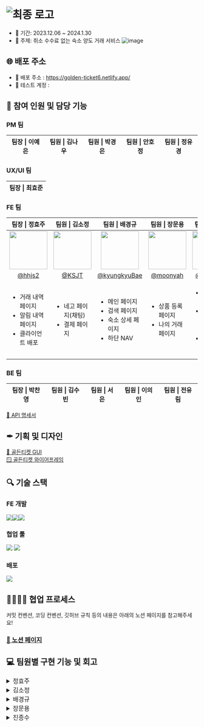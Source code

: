# ![최종 로고](https://github.com/Yanol-Market/frontend/assets/51106050/552ff865-e2b3-4127-b0c8-88e8741eca24)

- 📅 기간: 2023.12.06 ~ 2024.1.30
- 🧭 주제: 취소 수수료 없는 숙소 양도 거래 서비스
  ![image](https://github.com/Yanol-Market/frontend/assets/51106050/0742ac22-c6a8-47a2-9e1f-e2f7a73da05a)

## 🌐 배포 주소

- 🎫 배포 주소 : https://golden-ticket6.netlify.app/
- 🧩 테스트 계정 :

## 👭 참여 인원 및 담당 기능

### PM 팀

<table>
  <thead>
    <tr>
      <th align="center"> 팀장 | 이예은 </th>
      <th align="center"> 팀원 | 김나우 </th>
      <th align="center"> 팀원 | 박경은 </th>
      <th align="center"> 팀원 | 안호정 
      </th>
      <th align="center"> 팀원 | 정유경 </th>
    </tr>

  </thead>
</table>

### UX/UI 팀

<table>
  <thead>
    <tr>
      <th align="center"> 팀장 | 최효준 </th>
    </tr>
  </thead>
</table>

### FE 팀

<table>
  <thead>
    <tr>
      <th align="center"> 팀장 | 정효주 </th>
      <th align="center"> 팀원 | 김소정 </th>
      <th align="center"> 팀원 | 배경규 </th>
      <th align="center"> 팀원 | 장문용 </th>
      <th align="center"> 팀원 | 진종수 </th>
    </tr>
  </thead>
  <tbody>
    <tr>
      <td align="center">
        <a target="_blank" rel="noopener noreferrer nofollow" href="https://github.com/hhjs2">
          <img src="https://avatars.githubusercontent.com/u/102405617?v=4" width="100" style="max-width: 100%;">
        </a>
      </td>
      <td align="center">
        <a target="_blank" rel="noopener noreferrer nofollow" href="https://github.com/KSJT">
          <img src="https://avatars.githubusercontent.com/u/118329943?v=4" width="100" style="max-width: 100%;">
        </a>
      </td>
      <td align="center">
        <a target="_blank" rel="noopener noreferrer nofollow" href="https://github.com/kyungkyuBae">
          <img src="https://avatars.githubusercontent.com/u/131759810?v=4" width="100" style="max-width: 100%;">
        </a>
      </td>
      <td align="center">
        <a target="_blank" rel="noopener noreferrer nofollow" href="https://github.com/moonyah">
          <img src="https://avatars.githubusercontent.com/u/51106050?v=4" width="100" style="max-width: 100%;">
        </a>
      </td>
      <td align="center">
         <a target="_blank" rel="noopener noreferrer nofollow" href="https://github.com/jongsujin">
          <img src="https://avatars.githubusercontent.com/u/78890707?v=4" width="100" style="max-width: 100%;">
        </a>
      </td>
    </tr>
    <tr>
      <td align="center">
        <a href="https://github.com/hhjs2">@hhjs2</a>
      </td>
      <td align="center">
         <a href="https://github.com/KSJT">@KSJT</a>
      </td>
      <td align="center">
        <a href="https://github.com/kyungkyuBae">@kyungkyuBae</a>
      </td>
      <td align="center">
        <a href="https://github.com/moonyah">@moonyah</a>
      </td>
      <td align="center">
        <a href="https://github.com/jongsujin">@jongsujin</a>
      </td>
    </tr>
    <tr>
      <td>
        <ul>
          <li>거래 내역 페이지</li>
          <li>알림 내역 페이지</li>
          <li>클라이언트 배포</li>
        </ul>
      </td>
      <td>
        <ul>
          <li>네고 페이지(채팅)</li>
          <li>결제 페이지</li>
        </ul>
      </td>
      <td>
        <ul>
          <li>메인 페이지</li>
          <li>검색 페이지</li>
          <li>숙소 상세 페이지</li>
          <li>하단 NAV</li>
        </ul>
      </td>
      <td>
        <ul>
          <li>상품 등록 페이지</li>
          <li>나의 거래 페이지</li>
        </ul>
      </td>
      <td>
        <ul>
          <li>초기 개발 환경 세팅</li>
          <li>로그인 / 회원가입 페이지</li>
          <li>마이페이지</li>
        </ul>
      </td>
    </tr>

  </tbody>
</table>

### BE 팀

<table>
  <thead>
    <tr>
      <th align="center"> 팀장 | 박찬영 </th>
      <th align="center"> 팀원 | 김수빈 </th>
      <th align="center"> 팀원 | 서은 </th>
      <th align="center"> 팀원 | 이의인 </th>
      <th align="center"> 팀원 | 전유림 </th>
  </thead>
</table>

[📃 API 명세서](https://www.notion.so/API-1aa144a86fb8406ab3a4d16415cb4c75)

## ✒ 기획 및 디자인

[🎨 골든티켓 GUI](https://www.figma.com/file/Q2Enp3xLkgeIZ1iuEVRRD4/%EA%B3%A8%EB%93%A0%ED%8B%B0%EC%BC%93-gui%EC%9E%91%EC%97%85?type=design&node-id=125-345&mode=design&t=XrsSoY0XgsUPfkUP-0) <br/>
[🪟 골든티켓 와이어프레임](<https://www.figma.com/file/mAkEo5jHXpP0TNedW0XcjE/%EA%B3%A8%EB%93%A0%ED%8B%B0%EC%BC%93-%EC%99%80%EC%9D%B4%EC%96%B4%ED%94%84%EB%A0%88%EC%9E%84_(%EC%A3%BC)%EC%95%BC%EB%86%80%EC%9E%A5%ED%84%B0?type=design&mode=design&t=dAwVOsPk6aPYDzTn-0>)

## 🔍️ 기술 스택

### FE 개발

<div style="display: flex;">
  <img src="https://img.shields.io/badge/react-%2320232a?style=for-the-badge&logo=react&logoColor=%2361DAFB" />
  <img src="https://img.shields.io/badge/typescript-%23007ACC.svg?style=for-the-badge&logo=typescript&logoColor=white" />
  <img src="https://img.shields.io/badge/Recoil-3578E5?style=for-the-badge&logo=Recoil&logoColor=white" />
</div>

### 협업 툴

<div>
 <img src="https://img.shields.io/badge/github-181717?style=for-the-badge&logo=github&logoColor=white" />
 <img src="https://img.shields.io/badge/Slack-4A154B?style=for-the-badge&logo=Slack&logoColor=white" />
</div>

### 배포

 <img src="https://img.shields.io/badge/Netlify-00C7B7?style=for-the-badge&logo=Netlify&logoColor=white" />

## 👨‍👨‍👦‍👦 협업 프로세스

커밋 컨벤션, 코딩 컨벤션, 깃허브 규칙 등의 내용은 아래의 노션 페이지를 참고해주세요! </br>

### [🔗 노션 페이지](https://www.notion.so/FE-34c0feed0c03472894f45fc1bdccf37b?pvs=4) </br>

## 💻 팀원별 구현 기능 및 회고

<details>
<summary style="font-size: 16px">정효주</summary>

## 작업 내용

## 트러블 슈팅

## 회고

</details>
<details>

<summary style="font-size: 16px">김소정</summary>

## 작업 내용

## 트러블 슈팅

## 회고

</details>
<details>
<summary style="font-size: 16px">배경규</summary>

## 작업 내용

## 트러블 슈팅

## 회고

</details>
<details>
<summary style="font-size: 16px">장문용</summary>

## 작업 내용

## 트러블 슈팅

## 회고

</details>
<details>
<summary style="font-size: 16px">진종수</summary>

## 작업 내용
### 1. 로그인
- 이메일 혹은 비밀번호를 잘못 입력 했을 시 에러를 띄어주는 유효성 검증을 진행 했습니다.
- 비밀번호를 잊어버렸을 때 가입한 이메일로 임시 비밀번호를 보내주는 기능을 구현 했습니다.
- 서비스에서 상품 등록 시 필요한 야놀자 로그인을 구현 했습니다.
- 로그인 없이 홈 화면을 둘러볼 수 있게 했습니다.
- 또한 쿠키로 accessToken 과 refreshToken 을 관리 했고 axios interceptor로 토큰 재발급 처리와 헤더에 토큰이 자동으로 들어갈 수 있게 처리 했습니다.
![signinfinal](https://github.com/Yanol-Market/frontend/assets/78890707/05d819b6-cc1b-4788-aced-f0017f81380b)
### 2. 회원가입
- 필수 입력사항을 입력하지 않을 시 버튼이 비활성화 되게 했습니다.
- 닉네임과 이메일 중복 조회가 이루어지게 했습니다.
- react-hook-form 라이브러리를 활용하여 입력 사항에서 주어진 조건에 맞지 않게 입력 시 에러를 띄어주며 유효성 검증을 진행 했습니다.
  ![signup2](https://github.com/Yanol-Market/frontend/assets/78890707/cf71a2c4-b0fe-4790-a0cc-d5facdf0c4ed)
### 3. 마이페이지
- 로그인 유무를 판별할 수 있게 쿠키에 토큰이 존재하는 지 여부에 따라 다른 화면을 보여주게 했습니다.
![로그인전](https://github.com/Yanol-Market/frontend/assets/78890707/c30ae738-cb01-41e5-848a-f1aba8480b06)
![로그인후](https://github.com/Yanol-Market/frontend/assets/78890707/00a76a05-c1f4-425f-b17a-27f5133ae6d9)
- 로그인 후 프로필 수정 페이지를 통해 닉네임을 변경할 수 있습니다.
![닉네임변경](https://github.com/Yanol-Market/frontend/assets/78890707/f7b0c4d6-31bd-43d3-8d13-b60da3f279cd)
- 찜한 상품 페이지에서 내가 찜한 상품을 보고 상세 페이지로 이동 가능하며 삭제 또한 가능합니다.
![wishes](https://github.com/Yanol-Market/frontend/assets/78890707/75cbc38f-67aa-4ca9-a263-831896f20f5d)
- 관심 지역 페이지에서 내가 원하는 관심 지역을 총 3개까지 선택할 수 있습니다.
![interestRegion](https://github.com/Yanol-Market/frontend/assets/78890707/d3eb2746-8db1-4ba8-9a89-ff5523e31806)
- 내 계좌 페이지에서 내 계좌를 확인 할 수 있으며 없으면 등록 가능합니다. 
![selectbanks](https://github.com/Yanol-Market/frontend/assets/78890707/b683e6d7-649d-4439-b26e-5de81b5f74b2)
- 계정 관리 페이지에서 비밀번호 변경 , 로그아웃 , 회원탈퇴를 할 수 있습니다. 
![ed![withdrawl](https://github.com/Yanol-Market/frontend/assets/78890707/19337234-20ca-4291-9a6c-68e045799af6)
itPasswords](https://github.com/Yanol-Market/frontend/assets/78890707/6051af24-e756-49b6-957d-5a31bbe3419f)
### 4. 결제 기능 구현
- 상품 상세페이지에서 예약하기를 누르거나 네고 후 결제를 진행 할 시 PG사 연동을 통해 실제 결제를 가능하게 구현 했습니다. 또한 결제 사전 검증 , PG사 결제 후 백엔드와 올바르게 결제가 됐는 지 사후검증을 진행했습니다. 그 후 사후검증에서 받은 값을 기반으로 결제 완성 , 실패 , 시간초과 페이지를 각각 다르게 보여줍니다.
![pay](https://github.com/Yanol-Market/frontend/assets/78890707/35796dd0-8701-432b-a03b-4fda1a9cfdd2)
### 5. 404 Not Found 및 스플래시 페이지 퍼블리싱
![303](https://github.com/Yanol-Market/frontend/assets/78890707/e63f2b51-baa9-41d6-93c0-c1dd609ede15)
![splash](https://github.com/Yanol-Market/frontend/assets/78890707/7e7c7d50-ba76-47ac-9d94-ca3929f10d3a)
### 6. MSW 및 Jest 셋팅
- 백엔드와의 API 연동 전 프론트엔드에서도 테스트가 필요하기 때문에 MSW와 Jest를 사용해서 테스트를 진행 했습니다.
### 7. BottomSheet 공통 컴포넌트 
- 바텀시트를 공통컴포넌트로 구현하여 팀 작업 시 효율성을 높이고자 했습니다. 

## 트러블 슈팅
결제 페이지를 구현할 때 결제 전 백엔드와 사전 검증 API를 통해 사전 검증을 마친 데이터를 State에 담아서 PG사 결제 창을 여는 요청에 보냈는데 이 과정에서 state에 담기는 데이터가 undefined로 인식되는 경우가 종종 있어 결제 창이 열리지 않는 문제가 발생 했다.
⇒ 사전 검증을 마친 데이터를 tanstack-query(useMutaion)으로 받아와서 캐싱된 데이터를 PG사 결제 요청에 담아서 보냈더니 에러가 해결 됐다.
## 회고
부트캠프 마지막 프로젝트였는데 FE,BE,PM 다 같이 참여하는 규모의 프로젝트를 경험 할 수 있게 되어서 너무 좋았고 기획 단계에서 많은 노력과 시간이 듦을 배웠고 촉박한 개발 시간임에도 함께 열심히 좋은 결과물을 가져가게 해준 FE팀원들에게 감사하고 많이 배운 프로젝트였다. 개인적으로는 실제 결제까지 진행 해보면서 많은 점을 느꼈고 많은 기능을 다양하게 작업해볼 수 있던 유익한 기회였던 것 같다. 특히 로그인 시 Token과 Cookie를 살펴볼 수 있는 좋은 계기였고 또한 axios interceptor 에 대해서도 배울 수 있던 좋은 시간이였다.

</details>
